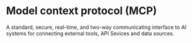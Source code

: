 # Model context protocol (MCP)
 A standard, secure, real-time, and two-way communicating interface to AI systems for connecting external tools, API Sevices and data sources.
